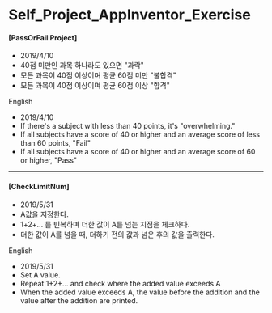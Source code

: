 # Self_Project_AppInventor_Exercise

#### [PassOrFail Project]
- 2019/4/10
- 40점 미만인 과목 하나라도 있으면 "과락"
- 모든 과목이 40점 이상이며 평균 60점 미만 "불합격"
- 모든 과목이 40점 이상이며 평균 60점 이상 "합격"  

English
- 2019/4/10
- If there's a subject with less than 40 points, it's "overwhelming."
- If all subjects have a score of 40 or higher and an average score of less than 60 points, "Fail"
- If all subjects have a score of 40 or higher and an average score of 60 or higher, "Pass"  
***
  
#### [CheckLimitNum]
- 2019/5/31
- A값을 지정한다.
- 1+2+... 를 빈복하며 더한 값이 A를 넘는 지점을 체크하다.
- 더한 값이 A를 넘을 때, 더하기 전의 값과 넘은 후의 값을 출력한다.  

English
- 2019/5/31
- Set A value.
- Repeat 1+2+... and check where the added value exceeds A
- When the added value exceeds A, the value before the addition and the value after the addition are printed.
